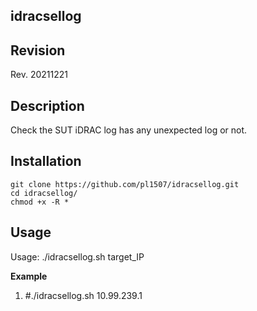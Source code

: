 ## idracsellog

## Revision
Rev. 20211221

## Description
Check the SUT iDRAC log has any unexpected log or not.

## Installation
```
git clone https://github.com/pl1507/idracsellog.git
cd idracsellog/
chmod +x -R *
```

## Usage
Usage: ./idracsellog.sh target_IP  

**Example**
1. #./idracsellog.sh 10.99.239.1  

